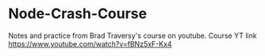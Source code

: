 # Node-Crash-Course
Notes and practice from Brad Traversy's course on youtube. 
Course YT link https://www.youtube.com/watch?v=fBNz5xF-Kx4
